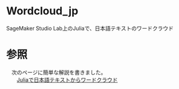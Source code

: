# Wordcloud_jp
SageMaker Studio Lab上のJuliaで、日本語テキストのワードクラウド

# 参照
　次のページに簡単な解説を書きました。  
　　[Juliaで日本語テキストからワードクラウド](https://leadinge.co.jp/julialang/2022/05/28/wordcloud/)
